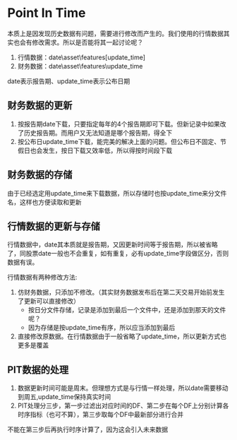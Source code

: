 # Point In Time

本质上是因发现历史数据有问题，需要进行修改而产生的。我们使用的行情数据其实也会有修改需求。所以是否能将其一起讨论呢？

1. 行情数据：date\asset\features\[update_time]
2. 财务数据：date\asset\features\update_time

date表示报告期、update_time表示公布日期

## 财务数据的更新

1. 按报告期date下载，只要指定每年的4个报告期即可下载。但新记录中如果改了历史报告期。而用户又无法知道是哪个报告期，得全下
2. 按公布日update_time下载，能完美的解决上面的问题。但公布日不固定、节假日也会发生，按日下载又效率低，所以得按时间段下载

## 财务数据的存储

由于已经选定用update_time来下载数据，所以存储时也按update_time来分文件名，这样也方便读取和更新

## 行情数据的更新与存储

行情数据中，date其本质就是报告期，又因更新时间等于报告期，所以被省略了，同股票date一般也不会重复，如有重复，必有update_time字段做区分，否则数据有误。

行情数据有两种修改方法:

1. 仿财务数据，只添加不修改。（其实财务数据发布后在第二天交易开始前发生了更新可以直接修改）
    - 按日分文件存储，记录是添加到最后一个文件中，还是添加到那天的文件呢？
    - 因为存储是按update_time有序，所以应当添加到最后
2. 直接修改原数据。在行情数据由于一般省略了update_time，所以更新方式也更多是覆盖

## PIT数据的处理

1. 数据更新时间可能是周末。但理想方式是与行情一样处理，所以date需要移动到周五,update_time保持真实时间
2. PIT处理分三步，第一步过滤出对应时间的DF、第二步在每个DF上分别计算各时序指标（也可不算），第三步取每个DF中最新部分进行合并

不能在第三步后再执行时序计算了，因为这会引入未来数据
